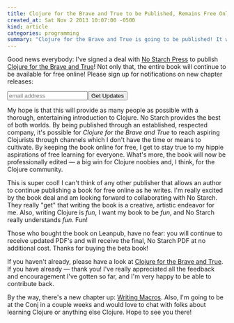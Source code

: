 ```yaml
---
title: Clojure for the Brave and True to be Published, Remains Free Online
created_at: Sat Nov 2 2013 10:07:00 -0500
kind: article
categories: programming
summary: "Clojure for the Brave and True is going to be published! It will remain free online."
---
```


Good news everybody: I've signed a deal with
[No Starch Press](http://www.nostarch.com) to publish
[Clojure for the Brave and True](http://braveclojure.com)! Not only
that, the entire book will continue to be available for free online!
Please sign up for notifications on new chapter releases:

<form action="http://flyingmachinestudios.us1.list-manage.com/subscribe/post?u=60763b0c4890c24bd055f32e6&amp;amp;id=0b40ffd1e1" class="validate" id="mc-embedded-subscribe-form" method="post" name="mc-embedded-subscribe-form" novalidate="" target="_blank">
<input class="email" id="mce-EMAIL" name="EMAIL" placeholder="email address" required="" type="email" value=""><input class="button" id="mc-embedded-subscribe" name="subscribe" type="submit" value="Get Updates">
</form>

My hope is that this will provide as many people as possible with a
thorough, entertaining introduction to Clojure. No Starch provides the
best of both worlds. By being published through an established,
respected company, it's possible for *Clojure for the Brave and True*
to reach aspiring Clojurists through channels which I don't have the
time or means to cultivate. By keeping the book online for free, I
get to stay true to my hippie aspirations of free learning for
everyone. What's more, the book will now be professionally edited
&mdash; a big win for Clojure noobies and, I think, for the Clojure
community.

This is super cool! I can't think of any other publisher that allows
an author to continue publishing a book for free online as he writes.
I'm really excited by the book deal and am looking forward to
collaborating with No Starch. They really "get" that writing the book
is a creative, artistic endeavor for me. Also, writing Clojure is
*fun*, I want my book to be *fun*, and No Starch really understands
*fun*. Fun!

Those who bought the book on Leanpub, have no fear: you will continue
to receive updated PDF's and will receive the final, No Starch PDF at
no additional cost. Thanks for buying the beta book!

If you haven't already, please have a look at
[Clojure for the Brave and True](http://www.braveclojure.com/). If you
have already &mdash; thank you! I've really appreciated all the
feedback and encouragement I've gotten so far, and I'm very happy to
be able to contribute back.

By the way, there's a new chapter up:
[Writing Macros](http://www.braveclojure.com/writing-macros). Also,
I'm going to be at the Conj in a couple weeks and would love to chat
with folks about learning Clojure or anything else Clojure. Hope to
see you there!
